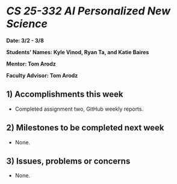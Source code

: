 # *CS 25-332 AI Personalized New Science*

**Date: 3/2 - 3/8**

**Students' Names: Kyle Vinod, Ryan Ta, and Katie Baires**

**Mentor: Tom Arodz**

**Faculty Advisor: Tom Arodz**

## 1) Accomplishments this week ##
   - Completed assignment two, GitHub weekly reports.

## 2) Milestones to be completed next week ##
   - None. 

## 3) Issues, problems or concerns ##
   - None.
